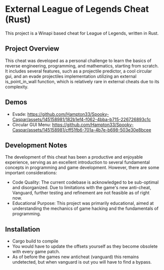 # External League of Legends Cheat (Rust)
This project is a Winapi based cheat for League of Legends, written in Rust. 

## Project Overview
This cheat was developed as a personal challenge to learn the basics of reverse engineering, programming, and mathematics, starting from scratch. It includes several features, such as a projectile predictor, a cool circular gui, and an evade projectiles implementation utilizing an external is_point_in_wall function, which is relatively rare in external cheats due to its complexity. 

## Demos
- Evade: https://github.com/Hampton33/Spooky-Caspar/assets/145158981/182b1ef4-f062-4bba-b715-226726893c1c
- Circular GUI Menu: https://github.com/Hampton33/Spooky-Caspar/assets/145158981/cff51fb6-701a-4b7e-b698-503e30e8bcee



## Development Notes
The development of this cheat has been a productive and enjoyable experience, serving as an excellent introduction to several fundamental concepts in programming and game development. However, there are some important considerations:
- Code Quality: The current codebase is acknowledged to be sub-optimal and disorganized. Due to limitations with the game's new anti-cheat, Vanguard, further testing and refinement are not feasible as of right now.
- Educational Purpose: This project was primarily educational, aimed at understanding the mechanics of game hacking and the fundamentals of programming.

## Installation
- Cargo build to compile
- You would have to update the offsets yourself as they become obsolete with every game patch.
- As of before the games new anticheat (vanguard) this remains undetected, but when vanguard is out you will have to find a bypass.

